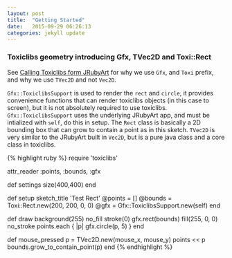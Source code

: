 ```yaml
---
layout: post
title:  "Getting Started"
date:   2015-09-29 06:26:13
categories: jekyll update
---
```


### Toxiclibs geometry introducing Gfx, TVec2D and Toxi::Rect  

See [Calling Toxiclibs form JRubyArt][namespace] for why we use `Gfx`, and `Toxi` prefix, and why we use `TVec2D` and not `Vec2D`.  

`Gfx::ToxiclibsSupport` is used to render the `rect` and `circle`, it provides convenience functions that can render toxiclibs objects (in this case to screen), but it is not absolutely required to use toxiclibs. `Gfx::ToxiclibsSupport` uses the underlying JRubyArt app, and must be intialized with `self`, do this in setup.
The `Rect` class is basically a 2D bounding box that can grow to contain a point as in this sketch. `TVec2D` is very similar to the JRubyArt built in `Vec2D`, but is a pure java class and a core class in toxiclibs.

{% highlight ruby %}
require 'toxiclibs'

attr_reader :points, :bounds, :gfx

def settings
  size(400,400)
end

def setup
  sketch_title 'Test Rect'
  @points = []
  @bounds = Toxi::Rect.new(200, 200, 0, 0)
  @gfx = Gfx::ToxiclibsSupport.new(self)
end

def draw
  background(255)
  no_fill
  stroke(0)
  gfx.rect(bounds)
  fill(255, 0, 0)
  no_stroke
  points.each { |p| gfx.circle(p, 5) }
end

def mouse_pressed
  p = TVec2D.new(mouse_x, mouse_y)
  points << p
  bounds.grow_to_contain_point(p)
end
{% endhighlight %}

[namespace]:{{site.baseurl}}/namespace
